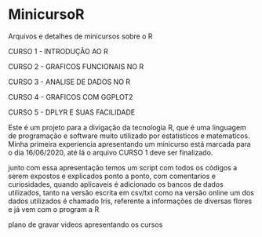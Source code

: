# MinicursoR
Arquivos e detalhes de minicursos sobre o R

CURSO 1 - INTRODUÇÃO AO R

CURSO 2 - GRAFICOS FUNCIONAIS NO R

CURSO 3 - ANALISE DE DADOS NO R

CURSO 4 - GRAFICOS COM GGPLOT2

CURSO 5 - DPLYR E SUAS FACILIDADE



Este é um projeto para a divigação da tecnologia R, que é uma linguagem de programação e software muito utilizado por estatisticos e matematicos.
Minha primeira experiencia apresentando um minicurso está marcada para o dia 16/06/2020, até lá o arquivo CURSO 1 deve ser finalizado.

junto com essa apresentação temos um script com todos os códigos a serem expostos e explicados ponto a ponto, com comentarios e curiosidades, quando aplicaveis
é adicionado os bancos de dados utilizados, tanto na versão escrita em  csv/txt como na versão online
um dos dados utilizados é chamado Iris, referente a informações de diversas flores e já vem com o program a R

plano de gravar videos apresentando os cursos
